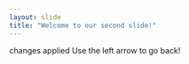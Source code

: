 ```yaml
---
layout: slide
title: "Welcome to our second slide!"
---
```

changes applied 
Use the left arrow to go back!

